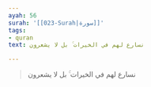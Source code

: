 ```yaml
---
ayah: 56
surah: '[[023-Surah|سورة]]'
tags:
- quran
text: نسارع لهم في الخيرات ۚ بل لا يشعرون

---
```

> نسارع لهم في الخيرات ۚ بل لا يشعرون
